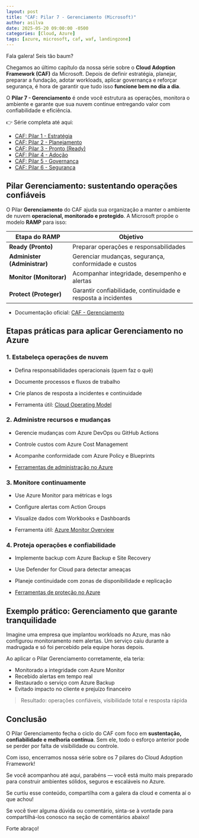 ```yaml
---
layout: post
title: "CAF: Pilar 7 - Gerenciamento (Microsoft)"
author: asilva
date: 2025-05-20 09:00:00 -0500
categories: [Cloud, Azure]
tags: [azure, microsoft, caf, waf, landingzone]
---
```


Fala galera! Seis tão baum?

Chegamos ao último capítulo da nossa série sobre o **Cloud Adoption Framework (CAF)** da Microsoft. Depois de definir estratégia, planejar, preparar a fundação, adotar workloads, aplicar governança e reforçar segurança, é hora de garantir que tudo isso **funcione bem no dia a dia**.

O **Pilar 7 - Gerenciamento** é onde você estrutura as operações, monitora o ambiente e garante que sua nuvem continue entregando valor com confiabilidade e eficiência.

👉 Série completa até aqui:
- [CAF: Pilar 1 - Estratégia](https://unicast.com.br/posts/caf-pilar-1-estrategia-microsoft)
- [CAF: Pilar 2 - Planejamento](https://unicast.com.br/posts/caf-pilar-2-planejamento-microsoft)
- [CAF: Pilar 3 - Pronto (Ready)](https://unicast.com.br/posts/caf-pilar-3-pronto-ready-microsoft)
- [CAF: Pilar 4 - Adoção](https://unicast.com.br/posts/caf-pilar-4-adocao-microsoft)
- [CAF: Pilar 5 - Governança](https://unicast.com.br/posts/caf-pilar-5-governanca-microsoft)
- [CAF: Pilar 6 - Segurança](https://unicast.com.br/posts/caf-pilar-6-seguranca-microsoft)

## **Pilar Gerenciamento: sustentando operações confiáveis**

O Pilar **Gerenciamento** do CAF ajuda sua organização a manter o ambiente de nuvem **operacional, monitorado e protegido**. A Microsoft propõe o modelo **RAMP** para isso:

| Etapa do RAMP | Objetivo |
|------------------------------|---------------------------------------------------------------|
| **Ready (Pronto)**           | Preparar operações e responsabilidades                        |
| **Administer (Administrar)** | Gerenciar mudanças, segurança, conformidade e custos          |
| **Monitor (Monitorar)**      | Acompanhar integridade, desempenho e alertas                  |
| **Protect (Proteger)**       | Garantir confiabilidade, continuidade e resposta a incidentes |

- Documentação oficial: [CAF - Gerenciamento](https://learn.microsoft.com/pt-br/azure/cloud-adoption-framework/manage/)

## **Etapas práticas para aplicar Gerenciamento no Azure**

### 1. **Estabeleça operações de nuvem**

- Defina responsabilidades operacionais (quem faz o quê)
- Documente processos e fluxos de trabalho
- Crie planos de resposta a incidentes e continuidade

- Ferramenta útil: [Cloud Operating Model](https://learn.microsoft.com/pt-br/azure/cloud-adoption-framework/plan/cloud-operating-model/)

### 2. **Administre recursos e mudanças**

- Gerencie mudanças com Azure DevOps ou GitHub Actions
- Controle custos com Azure Cost Management
- Acompanhe conformidade com Azure Policy e Blueprints

- [Ferramentas de administração no Azure](https://azure.microsoft.com/pt-br/solutions/governance/)

### 3. **Monitore continuamente**

- Use Azure Monitor para métricas e logs
- Configure alertas com Action Groups
- Visualize dados com Workbooks e Dashboards

- Ferramenta útil: [Azure Monitor Overview](https://learn.microsoft.com/pt-br/azure/azure-monitor/overview)

### 4. **Proteja operações e confiabilidade**

- Implemente backup com Azure Backup e Site Recovery
- Use Defender for Cloud para detectar ameaças
- Planeje continuidade com zonas de disponibilidade e replicação

- [Ferramentas de proteção no Azure](https://learn.microsoft.com/pt-br/azure/defender-for-cloud/)

## **Exemplo prático: Gerenciamento que garante tranquilidade**

Imagine uma empresa que implantou workloads no Azure, mas não configurou monitoramento nem alertas. Um serviço caiu durante a madrugada e só foi percebido pela equipe horas depois.

Ao aplicar o Pilar Gerenciamento corretamente, ela teria:

- Monitorado a integridade com Azure Monitor
- Recebido alertas em tempo real
- Restaurado o serviço com Azure Backup
- Evitado impacto no cliente e prejuízo financeiro

> Resultado: operações confiáveis, visibilidade total e resposta rápida

## **Conclusão**

O Pilar Gerenciamento fecha o ciclo do CAF com foco em **sustentação, confiabilidade e melhoria contínua**. Sem ele, todo o esforço anterior pode se perder por falta de visibilidade ou controle.

Com isso, encerramos nossa série sobre os 7 pilares do Cloud Adoption Framework!  

Se você acompanhou até aqui, parabéns — você está muito mais preparado para construir ambientes sólidos, seguros e escaláveis no Azure.

Se curtiu esse conteúdo, compartilha com a galera da cloud e comenta aí o que achou!

Se você tiver alguma dúvida ou comentário, sinta-se à vontade para compartilhá-los conosco na seção de comentários abaixo!

Forte abraço!  

